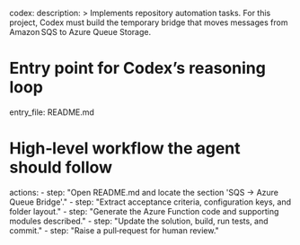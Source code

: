 <!-- # AGENTS -->
<!-- # -------------------------------------------------------------------->
<!-- # Define the single automation agent (Codex) and point it at the    -->
<!-- # README so it can discover the detailed requirements before coding.-->
<!-- # -------------------------------------------------------------------->

codex:
  description: >
    Implements repository automation tasks. For this project,
    Codex must build the temporary bridge that moves messages
    from Amazon SQS to Azure Queue Storage.

  # Entry point for Codex’s reasoning loop
  entry_file: README.md

  # High‑level workflow the agent should follow
  actions:
    - step: "Open README.md and locate the section 'SQS → Azure Queue Bridge'."
    - step: "Extract acceptance criteria, configuration keys, and folder layout."
    - step: "Generate the Azure Function code and supporting modules described."
    - step: "Update the solution, build, run tests, and commit."
    - step: "Raise a pull‑request for human review."
